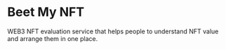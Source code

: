 Beet My NFT
==================
WEB3 NFT evaluation service that helps people to understand NFT value and arrange them in one place.